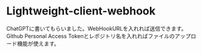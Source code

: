 # Lightweight-client-webhook
ChatGPTに書いてもらいました。WebHookURLを入れれば送信できます。Github Personal Access Tokenとレポジトリ名を入れればファイルのアップロード機能が使えます。
